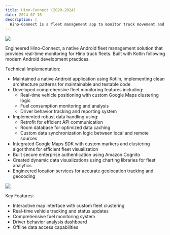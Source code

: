 ```yaml
---
title: Hino-Connect (2020-2024)
date: 2024-07-18
description: |
  Hino-Connect is a fleet management app to monitor truck movement and other data. 
---
```

<img src="/images/portfolios/hino-connect.jpeg" class="h-96 w-full object-cover"/>

Engineered Hino-Connect, a native Android fleet management solution that provides real-time monitoring for Hino truck fleets. Built with Kotlin following modern Android development practices.

Technical Implementation:
- Maintained a native Android application using Kotlin, implementing clean architecture patterns for maintainable and testable code
- Developed comprehensive fleet monitoring features including:
  - Real-time vehicle positioning with custom Google Maps clustering logic
  - Fuel consumption monitoring and analysis
  - Driver behavior tracking and reporting system
- Implemented robust data handling using:
  - Retrofit for efficient API communication
  - Room database for optimized data caching
  - Custom data synchronization logic between local and remote sources
- Integrated Google Maps SDK with custom markers and clustering algorithms for efficient fleet visualization
- Built secure enterprise authentication using Amazon Cognito
- Created dynamic data visualizations using charting libraries for fleet analytics
- Engineered location services for accurate geolocation tracking and geocoding

<img src="/images/portfolios/hino-connect-all.jpg" class="w-full object-center" style="border-radius: 0 !important;"/>


Key Features:
- Interactive map interface with custom fleet clustering
- Real-time vehicle tracking and status updates
- Comprehensive fuel monitoring system
- Driver behavior analysis dashboard
- Offline data access capabilities
